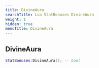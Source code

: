 ```yaml
---
title: DivineAura
searchTitle: Lua StatBonuses DivineAura
weight: 1
hidden: true
menuTitle: DivineAura
---
```

## DivineAura
```lua
StatBonuses:DivineAura(); -- bool
```